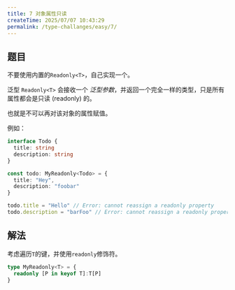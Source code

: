 ```yaml
---
title: 7 对象属性只读
createTime: 2025/07/07 10:43:29
permalink: /type-challanges/easy/7/
---
```


## 题目

不要使用内置的`Readonly<T>`，自己实现一个。

泛型 `Readonly<T>` 会接收一个 _泛型参数_，并返回一个完全一样的类型，只是所有属性都会是只读 (readonly) 的。

也就是不可以再对该对象的属性赋值。

例如：

```ts
interface Todo {
  title: string
  description: string
}

const todo: MyReadonly<Todo> = {
  title: "Hey",
  description: "foobar"
}

todo.title = "Hello" // Error: cannot reassign a readonly property
todo.description = "barFoo" // Error: cannot reassign a readonly property
```

## 解法

考虑遍历`T`的键，并使用`readonly`修饰符。

```ts
type MyReadonly<T> = {
  readonly [P in keyof T]:T[P]
}
```
